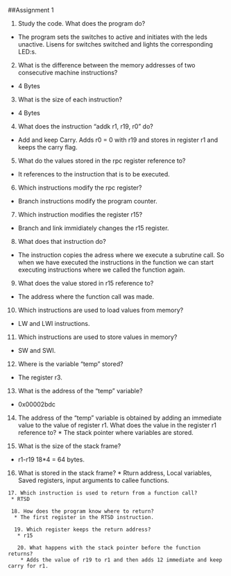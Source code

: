 ##Assignment 1

1. Study the code. What does the program do?
  * The program sets the switches to active and initiates with the leds unactive. Lisens for switches switched and lights the corresponding LED:s.
  
2.  What is the difference between the memory addresses of two consecutive machine instructions?
  * 4 Bytes
  
3. What is the size of each instruction?
  * 4 Bytes
  
4.  What does the instruction “addk r1, r19, r0” do?
  * Add and keep Carry. Adds r0 = 0 with r19 and stores in register r1 and keeps the carry flag.
  
5.  What do the values stored in the rpc register reference to?
  * It references to the instruction that is to be executed.
  
6.  Which instructions modify the rpc register?
  * Branch instructions modify the program counter.
  
7.  Which instruction modifies the register r15?
  * Branch and link immidiately changes the r15 register.
  
8.  What does that instruction do?
  * The instruction copies the adress where we execute a subrutine call. So when we have executed the instructions in the function we can start executing instructions where we called the function again.
  
9. What does the value stored in r15 reference to?
 * The address where the function call was made.
 
 10. Which instructions are used to load values from memory? 
  *  LW and LWI instructions.
  
  11. Which instructions are used to store values in memory?
   * SW and SWI.

 12. Where is the variable “temp” stored?
  * The register r3.
  
  13. What is the address of the “temp” variable?
   * 0x00002bdc
   
   14. The address of the “temp” variable is obtained by adding an immediate value to the value of register r1. What does the value in the register r1 reference to?
    * The stack pointer where variables are stored.
    
  15. What is the size of the stack frame?
   * r1-r19 18*4 = 64 bytes.
   
   16. What is stored in the stack frame?
    * Rturn address, Local variables, Saved registers, input arguments to callee functions.
    
    17. Which instruction is used to return from a function call?
     * RTSD
     
     18. How does the program know where to return?
      * The first register in the RTSD instruction.
      
      19. Which register keeps the return address? 
       * r15
       
       20. What happens with the stack pointer before the function returns?
        * Adds the value of r19 to r1 and then adds 12 immediate and keep carry for r1.
     
